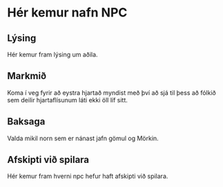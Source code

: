 # Hér kemur nafn NPC
## Lýsing
Hér kemur fram lýsing um aðila.
## Markmið
Koma í veg fyrir að eystra hjartað myndist með því að sjá til þess að fólkið 
sem deilir hjartaflísunum láti ekki öll líf sitt.
## Baksaga
Valda mikil norn sem er nánast jafn gömul og Mörkin. 
## Afskipti við spilara
Hér kemur fram hverni npc hefur haft afskipti við spilara.
